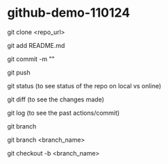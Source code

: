 # github-demo-110124

git clone <repo_url>

git add README.md

git commit -m "<whatever you wanna put>"

git push

git status (to see status of the repo on local vs online)

git diff (to see the changes made)

git log (to see the past actions/commit)

git branch

git branch <branch_name>

git checkout -b <branch_name>